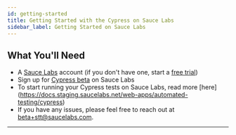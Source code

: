 ```yaml
---
id: getting-started
title: Getting Started with the Cypress on Sauce Labs
sidebar_label: Getting Started on Sauce Labs
---
```


## What You'll Need

* A [Sauce Labs](https://saucelabs.com/) account (if you don't have one, start a [free trial](https://saucelabs.com/sign-up))
* Sign up for [Cypress beta](https://saucelabs.com/platform/automation-tools/cypress) on Sauce Labs
* To start running your Cypress tests on Sauce Labs, read more [here] (https://docs.staging.saucelabs.net/web-apps/automated-testing/cypress)
* If you have any issues, please feel free to reach out at beta+stt@saucelabs.com.
___
